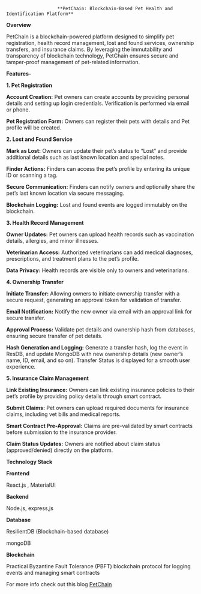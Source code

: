                        **PetChain: Blockchain-Based Pet Health and Identification Platform**
__**Overview**__

PetChain is a blockchain-powered platform designed to simplify pet registration, health record management, lost and found services, ownership transfers, and insurance claims. By leveraging the immutability and transparency of blockchain technology, PetChain ensures secure and tamper-proof management of pet-related information.

**Features-**

**1. Pet Registration**

**Account Creation:** Pet owners can create accounts by providing personal details and setting up login credentials. Verification is performed via email or phone.

**Pet Registration Form:** Owners can register their pets with details and Pet profile will be created.

**2. Lost and Found Service**

**Mark as Lost:** Owners can update their pet’s status to “Lost” and provide additional details such as last known location and special notes.

**Finder Actions:** Finders can access the pet’s profile by entering its unique ID or scanning a tag.

**Secure Communication:** Finders can notify owners and optionally share the pet’s last known location via secure messaging.

**Blockchain Logging:** Lost and found events are logged immutably on the blockchain.

**3. Health Record Management**

**Owner Updates:** Pet owners can upload health records such as vaccination details, allergies, and minor illnesses.

**Veterinarian Access:** Authorized veterinarians can add medical diagnoses, prescriptions, and treatment plans to the pet’s profile.

**Data Privacy:** Health records are visible only to owners and veterinarians.

**4. Ownership Transfer**

**Initiate Transfer:** Allowing owners to initiate ownership transfer with a secure request, generating an approval token for validation of transfer.

**Email Notification:** Notify the new owner via email with an approval link for secure transfer.

**Approval Process:** Validate pet details and ownership hash from databases, ensuring secure transfer of pet details.

**Hash Generation and Logging:** Generate a transfer hash, log the event in ResDB, and update MongoDB with new ownership details (new owner’s name, ID, email, and so on). Transfer Status is displayed for a smooth user experience.

**5. Insurance Claim Management**

**Link Existing Insurance:** Owners can link existing insurance policies to their pet’s profile by providing policy details through smart contract.

**Submit Claims:** Pet owners can upload required documents for insurance claims, including vet bills and medical reports.

**Smart Contract Pre-Approval:** Claims are pre-validated by smart contracts before submission to the insurance provider.

**Claim Status Updates:** Owners are notified about claim status (approved/denied) directly on the platform.

**Technology Stack**

**Frontend**

React.js , MaterialUI

**Backend**

Node.js, express,js


**Database**

ResilientDB (Blockchain-based database)

mongoDB

**Blockchain**

Practical Byzantine Fault Tolerance (PBFT)  blockchain protocol for logging events and managing smart contracts

For more info check out this blog [PetChain](https://blog.resilientdb.com/2024/12/08/PetChain.html)


